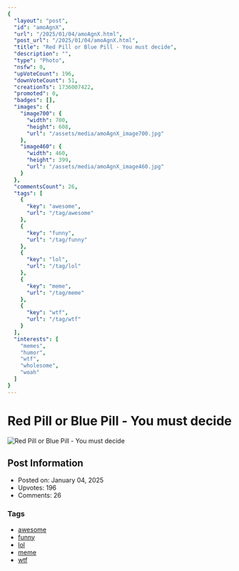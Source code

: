```yaml
---
{
  "layout": "post",
  "id": "amoAgnX",
  "url": "/2025/01/04/amoAgnX.html",
  "post_url": "/2025/01/04/amoAgnX.html",
  "title": "Red Pill or Blue Pill - You must decide",
  "description": "",
  "type": "Photo",
  "nsfw": 0,
  "upVoteCount": 196,
  "downVoteCount": 51,
  "creationTs": 1736007422,
  "promoted": 0,
  "badges": [],
  "images": {
    "image700": {
      "width": 700,
      "height": 608,
      "url": "/assets/media/amoAgnX_image700.jpg"
    },
    "image460": {
      "width": 460,
      "height": 399,
      "url": "/assets/media/amoAgnX_image460.jpg"
    }
  },
  "commentsCount": 26,
  "tags": [
    {
      "key": "awesome",
      "url": "/tag/awesome"
    },
    {
      "key": "funny",
      "url": "/tag/funny"
    },
    {
      "key": "lol",
      "url": "/tag/lol"
    },
    {
      "key": "meme",
      "url": "/tag/meme"
    },
    {
      "key": "wtf",
      "url": "/tag/wtf"
    }
  ],
  "interests": [
    "memes",
    "humor",
    "wtf",
    "wholesome",
    "woah"
  ]
}
---
```


# Red Pill or Blue Pill - You must decide

![Red Pill or Blue Pill - You must decide](/assets/media/amoAgnX_image700.jpg)

## Post Information

- Posted on: January 04, 2025
- Upvotes: 196
- Comments: 26

### Tags

- [awesome](/tag/awesome)
- [funny](/tag/funny)
- [lol](/tag/lol)
- [meme](/tag/meme)
- [wtf](/tag/wtf)
